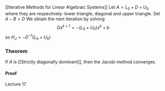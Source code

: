 [[Iterative Methods for Linear Algebraic Systems]]
Let $A=L_{0}+D+U_{0}$ where they are respectively: lower triangle, diagonal and upper triangle. 
Set $A-B=D$
We obtain the next iteration by solving
$$
Dx^{k+1}=-(L_{0}+U_{0})x^{k}+b
$$
so $H_{J}=-D^{-1}(L_{0}+U_{0})$

### Theorem
If $A$ is [[Strictly diagonally dominant]], then the Jacobi method converges.
#### Proof
Lecture 17

